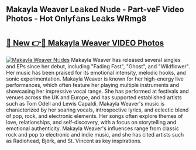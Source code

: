 ## Makayla Weaver Le𝚊ked N𝚞de - Part-veF Video Photos - Hot Onlyf𝚊ns Le𝚊ks WRmg8

# <h2><a href="http://ab89448.deff.icu/?id=Makayla+Weaver">🔗 New 👉🔴 Makayla Weaver VIDEO Photos</a></h2>

[![Makayla Weaver N𝚞des](https://i.imgur.com/rIISA9y.gif)](http://ab89448.deff.icu/?id=Makayla+Weaver)
Makayla Weaver has released several singles and EPs since her debut, including "Fading Fast", "Ghost", and "Wildflower". Her music has been praised for its emotional intensity, melodic hooks, and sonic experimentation. Makayla Weaver is known for her high-energy live performances, which often feature her playing multiple instruments and showcasing her impressive vocal range. She has performed at festivals and venues across the UK and Europe, and has supported established artists such as Tom Odell and Lewis Capaldi. Makayla Weaver's music is characterized by her soaring vocals, introspective lyrics, and eclectic blend of pop, rock, and electronic elements. Her songs often explore themes of love, relationships, and self-discovery, with a focus on storytelling and emotional authenticity. Makayla Weaver's influences range from classic rock and pop to electronic and indie music, and she has cited artists such as Radiohead, Björk, and St. Vincent as key inspirations.
